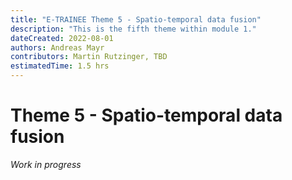 ```yaml
---
title: "E-TRAINEE Theme 5 - Spatio-temporal data fusion"
description: "This is the fifth theme within module 1."
dateCreated: 2022-08-01
authors: Andreas Mayr
contributors: Martin Rutzinger, TBD
estimatedTime: 1.5 hrs
---
```


# Theme 5 - Spatio-temporal data fusion

*Work in progress*
